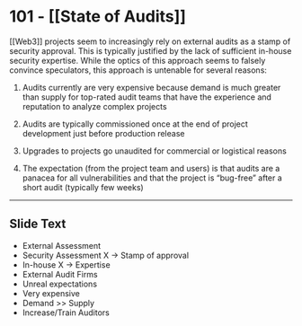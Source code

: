 # 101 - [[State of Audits]]

[[Web3]] projects seem to increasingly rely on external audits as a stamp of security approval. This is typically justified by the lack of sufficient in-house security expertise. While the optics of this approach seems to falsely convince speculators, this approach is untenable for several reasons: 

1.  Audits currently are very expensive because demand is much greater than supply for top-rated audit teams that have the experience and reputation to analyze complex projects
    
2.  Audits are typically commissioned once at the end of project development just before production release
    
3.  Upgrades to projects go unaudited for commercial or logistical reasons
    
4.  The expectation (from the project team and users) is that audits are a panacea for all vulnerabilities and that the project is “bug-free” after a short audit (typically few weeks)

___
## Slide Text
- External Assessment
- Security Assessment X -> Stamp of approval
- In-house X -> Expertise
- External Audit Firms
- Unreal expectations
- Very expensive
- Demand >> Supply
- Increase/Train Auditors 

